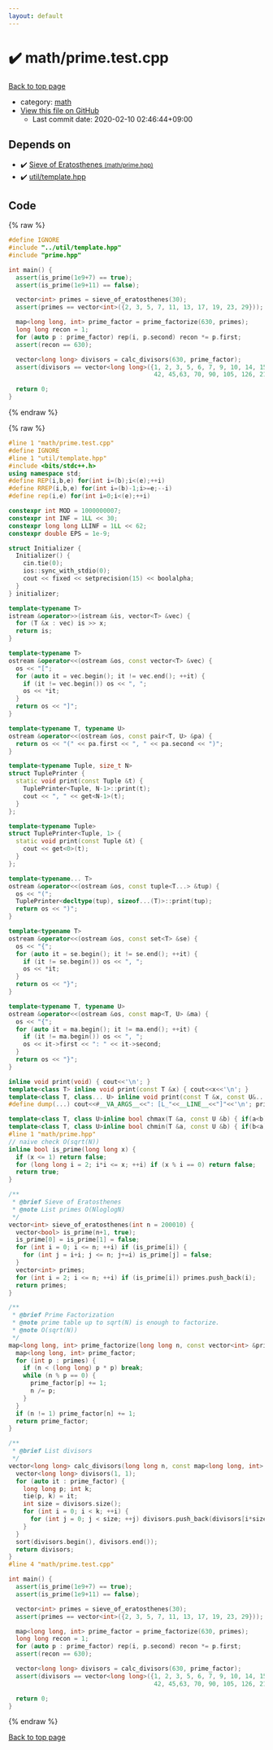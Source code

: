 ```yaml
---
layout: default
---
```


<!-- mathjax config similar to math.stackexchange -->
<script type="text/javascript" async
  src="https://cdnjs.cloudflare.com/ajax/libs/mathjax/2.7.5/MathJax.js?config=TeX-MML-AM_CHTML">
</script>
<script type="text/x-mathjax-config">
  MathJax.Hub.Config({
    TeX: { equationNumbers: { autoNumber: "AMS" }},
    tex2jax: {
      inlineMath: [ ['$','$'] ],
      processEscapes: true
    },
    "HTML-CSS": { matchFontHeight: false },
    displayAlign: "left",
    displayIndent: "2em"
  });
</script>

<script type="text/javascript" src="https://cdnjs.cloudflare.com/ajax/libs/jquery/3.4.1/jquery.min.js"></script>
<script src="https://cdn.jsdelivr.net/npm/jquery-balloon-js@1.1.2/jquery.balloon.min.js" integrity="sha256-ZEYs9VrgAeNuPvs15E39OsyOJaIkXEEt10fzxJ20+2I=" crossorigin="anonymous"></script>
<script type="text/javascript" src="../../assets/js/copy-button.js"></script>
<link rel="stylesheet" href="../../assets/css/copy-button.css" />


# :heavy_check_mark: math/prime.test.cpp

<a href="../../index.html">Back to top page</a>

* category: <a href="../../index.html#7e676e9e663beb40fd133f5ee24487c2">math</a>
* <a href="{{ site.github.repository_url }}/blob/master/math/prime.test.cpp">View this file on GitHub</a>
    - Last commit date: 2020-02-10 02:46:44+09:00




## Depends on

* :heavy_check_mark: <a href="../../library/math/prime.hpp.html">Sieve of Eratosthenes <small>(math/prime.hpp)</small></a>
* :heavy_check_mark: <a href="../../library/util/template.hpp.html">util/template.hpp</a>


## Code

<a id="unbundled"></a>
{% raw %}
```cpp
#define IGNORE
#include "../util/template.hpp"
#include "prime.hpp"

int main() {
  assert(is_prime(1e9+7) == true);
  assert(is_prime(1e9+11) == false);

  vector<int> primes = sieve_of_eratosthenes(30);
  assert(primes == vector<int>({2, 3, 5, 7, 11, 13, 17, 19, 23, 29}));

  map<long long, int> prime_factor = prime_factorize(630, primes);
  long long recon = 1;
  for (auto p : prime_factor) rep(i, p.second) recon *= p.first;
  assert(recon == 630);

  vector<long long> divisors = calc_divisors(630, prime_factor);
  assert(divisors == vector<long long>({1, 2, 3, 5, 6, 7, 9, 10, 14, 15, 18, 21,30, 35,\
                                        42, 45,63, 70, 90, 105, 126, 210, 315, 630}));

  return 0;
}
```
{% endraw %}

<a id="bundled"></a>
{% raw %}
```cpp
#line 1 "math/prime.test.cpp"
#define IGNORE
#line 1 "util/template.hpp"
#include <bits/stdc++.h>
using namespace std;
#define REP(i,b,e) for(int i=(b);i<(e);++i)
#define RREP(i,b,e) for(int i=(b)-1;i>=e;--i)
#define rep(i,e) for(int i=0;i<(e);++i)

constexpr int MOD = 1000000007;
constexpr int INF = 1LL << 30;
constexpr long long LLINF = 1LL << 62;
constexpr double EPS = 1e-9;

struct Initializer {
  Initializer() {
    cin.tie(0);
    ios::sync_with_stdio(0);
    cout << fixed << setprecision(15) << boolalpha;
  }
} initializer;

template<typename T>
istream &operator>>(istream &is, vector<T> &vec) {
  for (T &x : vec) is >> x;
  return is;
}

template<typename T>
ostream &operator<<(ostream &os, const vector<T> &vec) {
  os << "[";
  for (auto it = vec.begin(); it != vec.end(); ++it) {
    if (it != vec.begin()) os << ", ";
    os << *it;
  }
  return os << "]";
}

template<typename T, typename U>
ostream &operator<<(ostream &os, const pair<T, U> &pa) {
  return os << "(" << pa.first << ", " << pa.second << ")";
}

template<typename Tuple, size_t N>
struct TuplePrinter {
  static void print(const Tuple &t) {
    TuplePrinter<Tuple, N-1>::print(t);
    cout << ", " << get<N-1>(t);
  }
};

template<typename Tuple>
struct TuplePrinter<Tuple, 1> {
  static void print(const Tuple &t) {
    cout << get<0>(t);
  }
};

template<typename... T>
ostream &operator<<(ostream &os, const tuple<T...> &tup) {
  os << "(";
  TuplePrinter<decltype(tup), sizeof...(T)>::print(tup);
  return os << ")";
}

template<typename T>
ostream &operator<<(ostream &os, const set<T> &se) {
  os << "{";
  for (auto it = se.begin(); it != se.end(); ++it) {
    if (it != se.begin()) os << ", ";
    os << *it;
  }
  return os << "}";
}

template<typename T, typename U>
ostream &operator<<(ostream &os, const map<T, U> &ma) {
  os << "{";
  for (auto it = ma.begin(); it != ma.end(); ++it) {
    if (it != ma.begin()) os << ", ";
    os << it->first << ": " << it->second;
  }
  return os << "}";
}

inline void print(void) { cout<<'\n'; }
template<class T> inline void print(const T &x) { cout<<x<<'\n'; }
template<class T, class... U> inline void print(const T &x, const U&... y) { cout<<x<<" "; print(y...); }
#define dump(...) cout<<#__VA_ARGS__<<": [L_"<<__LINE__<<"]"<<'\n'; print(__VA_ARGS__);cout<<'\n';

template<class T, class U>inline bool chmax(T &a, const U &b) { if(a<b){ a=b; return 1; } return 0; }
template<class T, class U>inline bool chmin(T &a, const U &b) { if(b<a){ a=b; return 1; } return 0; }
#line 1 "math/prime.hpp"
// naive check O(sqrt(N))
inline bool is_prime(long long x) {
  if (x <= 1) return false;
  for (long long i = 2; i*i <= x; ++i) if (x % i == 0) return false;
  return true;
}

/**
 * @brief Sieve of Eratosthenes
 * @note List primes O(NloglogN)
 */
vector<int> sieve_of_eratosthenes(int n = 200010) {
  vector<bool> is_prime(n+1, true);
  is_prime[0] = is_prime[1] = false;
  for (int i = 0; i <= n; ++i) if (is_prime[i]) {
    for (int j = i+i; j <= n; j+=i) is_prime[j] = false;
  }
  vector<int> primes;
  for (int i = 2; i <= n; ++i) if (is_prime[i]) primes.push_back(i);
  return primes;
}

/**
 * @brief Prime Factorization
 * @note prime table up to sqrt(N) is enough to factorize.
 * @note O(sqrt(N))
 */
map<long long, int> prime_factorize(long long n, const vector<int> &primes) {
  map<long long, int> prime_factor;
  for (int p : primes) {
    if (n < (long long) p * p) break;
    while (n % p == 0) {
      prime_factor[p] += 1;
      n /= p;
    }
  }
  if (n != 1) prime_factor[n] += 1;
  return prime_factor;
}

/**
 * @brief List divisors
 */
vector<long long> calc_divisors(long long n, const map<long long, int> &prime_factor) {
  vector<long long> divisors(1, 1);
  for (auto it : prime_factor) {
    long long p; int k;
    tie(p, k) = it;
    int size = divisors.size();
    for (int i = 0; i < k; ++i) {
      for (int j = 0; j < size; ++j) divisors.push_back(divisors[i*size+j] * p);
    }
  }
  sort(divisors.begin(), divisors.end());
  return divisors;
}
#line 4 "math/prime.test.cpp"

int main() {
  assert(is_prime(1e9+7) == true);
  assert(is_prime(1e9+11) == false);

  vector<int> primes = sieve_of_eratosthenes(30);
  assert(primes == vector<int>({2, 3, 5, 7, 11, 13, 17, 19, 23, 29}));

  map<long long, int> prime_factor = prime_factorize(630, primes);
  long long recon = 1;
  for (auto p : prime_factor) rep(i, p.second) recon *= p.first;
  assert(recon == 630);

  vector<long long> divisors = calc_divisors(630, prime_factor);
  assert(divisors == vector<long long>({1, 2, 3, 5, 6, 7, 9, 10, 14, 15, 18, 21,30, 35,\
                                        42, 45,63, 70, 90, 105, 126, 210, 315, 630}));

  return 0;
}

```
{% endraw %}

<a href="../../index.html">Back to top page</a>

